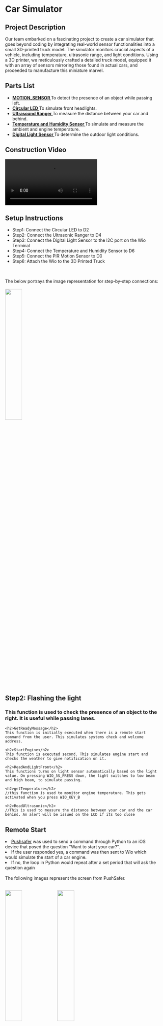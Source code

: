 

<h1>Car Simulator</h1>

<h2> Project Description </h2>
Our team embarked on a fascinating project to create a car simulator that goes beyond coding by integrating real-world sensor functionalities into a small 3D-printed truck model. The simulator monitors crucial aspects of a vehicle, including temperature, ultrasonic range, and light conditions. Using a 3D printer, we meticulously crafted a detailed truck model, equipped it with an array of sensors mirroring those found in actual cars, and proceeded to manufacture this miniature marvel.

<h2>Parts List</h2>
<p><ul>
  <li><strong><a href ="https://wiki.seeedstudio.com/Grove-PIR_Motion_Sensor/"> MOTION_SENSOR </a></strong> To detect the presence of an object while passing left.</li>
  <li><strong><a href ="https://wiki.seeedstudio.com/Grove-Circular_LED/">
	  Circular LED  </a></strong> To simulate front headlights.</li>
  <li><strong><a href = "https://wiki.seeedstudio.com/Grove-Ultrasonic_Ranger/">
	  Ultrasound Ranger </a></strong> To measure the distance between your car and behind.</li>
  <li><strong><a href = "https://wiki.seeedstudio.com/Grove-TemperatureAndHumidity_Sensor/">
	  Temperature and Humidity Sensor </a></strong> To simulate and measure the ambient and engine temperature.</li>
  <li><strong><a href = "https://wiki.seeedstudio.com/Grove-Digital_Light_Sensor/">
	  Digital Light Sensor </a></strong> To determine the outdoor light conditions.</li>
</ul>
</p>
	
<h2>Construction Video</h2>
<video src="https://github.com/gautham-2803/Arduino/assets/57102558/046af277-7ecd-4458-945f-b1d749e6d3d6" >
</video>

<h2>Setup Instructions</h2>
<ul>
<li>Step1: Connect the Circular LED to D2 </li>
<li>Step2: Connect the Ultrasonic Ranger to D4 </li>
<li>Step3: Connect the Digital Light Sensor to the I2C port on the Wio Terminal </li>
<li>Step4: Connect the Temperature and Humidity Sensor to D6 </li>
<li>Step5: Connect the PIR Motion Sensor to D0 </li>
<li>Step6: Attach the Wio to the 3D Printed Truck </li>

 </ul>
<br/>
<br/>
The below portrays the image representation for step-by-step connections:

<br/>
<br/>
<img src="https://github.com/gautham-2803/Arduino/assets/57102558/620f837c-0a32-4d4a-9d79-e465877c3bf7" width="33%">


	
<h2>Step2: Flashing the light</h2>
	<h3> This function is used to check the presence of an object to the right. It is useful while passing lanes.</h3>
	
	<h2>GetReadyMessage</h2>
	This function is initially executed when there is a remote start command from the user. This simulates systems check and welcome address.
	
	<h2>StartEngine</h2>	
	This function is executed second. This simulates engine start and checks the weather to give notification on it. 
	
	<h2>ReadAndLightFront</h2>	
	This functions turns on light sensor automatically based on the light value. On pressing WIO_5S_PRESS down, the light switches to low beam and high beam, to simulate passing. 
	
	<h2>getTemperature</h2>	
	//this function is used to monitor engine temperature. This gets activated when you press WIO_KEY_B

	<h2>ReadUltrasonic</h2>	
	//This is used to measure the distance between your car and the car behind. An alert will be issued on the LCD if its too close
 <h2>Remote Start</h2>
 
	 
 </ul>
 <li><a href="https://www.pushsafer.com/">Pushsafer</a> was used to send a command through Python to an iOS device that posed the question "Want to start your car?". </li>
 <li>If the user responded yes, a command was then sent to Wio which would simulate the start of a car engine. </li>
 <li>If no, the loop in Python would repeat after a set period that will ask the question again</li>
 </ul>
 <br/>
 The following images represent the screen from PushSafer. 
<br/>
<br>

<p float="left">
  <img src="https://github.com/gautham-2803/Arduino/assets/57102558/174b7cd9-fdd5-4bb1-8e21-d5edf834b60a"  width="33%"/> <img src="https://github.com/gautham-2803/Arduino/assets/57102558/16f4448e-2ca6-418e-b696-f2128ed980c7" width="33%"/> <img src="https://github.com/gautham-2803/Arduino/assets/57102558/dc590d71-de45-4814-8f07-d2bd0a239f87" width="33%">
</p>
<br/>
<hr>

<h2>Working Video</h2>
<video src="https://github.com/gautham-2803/Arduino/assets/57102558/046af277-7ecd-4458-945f-b1d749e6d3d6" >
</video>

